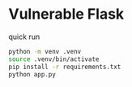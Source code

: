 # Vulnerable Flask

quick run
```bash
python -m venv .venv
source .venv/bin/activate
pip install -r requirements.txt
python app.py
```


